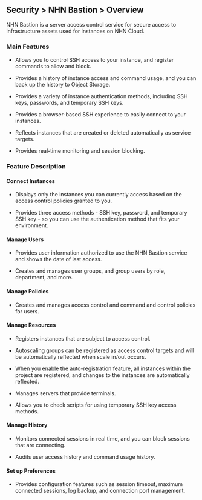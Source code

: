 ## Security > NHN Bastion > Overview


NHN Bastion is a server access control service for secure access to infrastructure assets used for instances on NHN Cloud.


### Main Features


* Allows you to control SSH access to your instance, and register commands to allow and block.

* Provides a history of instance access and command usage, and you can back up the history to Object Storage.

* Provides a variety of instance authentication methods, including SSH keys, passwords, and temporary SSH keys.

* Provides a browser-based SSH experience to easily connect to your instances.

* Reflects instances that are created or deleted automatically as service targets.
* Provides real-time monitoring and session blocking.


### Feature Description


#### Connect Instances


* Displays only the instances you can currently access based on the access control policies granted to you.

* Provides three access methods - SSH key, password, and temporary SSH key - so you can use the authentication method that fits your environment.


#### Manage Users


* Provides user information authorized to use the NHN Bastion service and shows the date of last access.

* Creates and manages user groups, and group users by role, department, and more.


#### Manage Policies


* Creates and manages access control and command and control policies for users.


#### Manage Resources


* Registers instances that are subject to access control.

* Autoscaling groups can be registered as access control targets and will be automatically reflected when scale in/out occurs.

* When you enable the auto-registration feature, all instances within the project are registered, and changes to the instances are automatically reflected.

* Manages servers that provide terminals.
* Allows you to check scripts for using temporary SSH key access methods.


#### Manage History


* Monitors connected sessions in real time, and you can block sessions that are connecting.

* Audits user access history and command usage history.

#### Set up Preferences


* Provides configuration features such as session timeout, maximum connected sessions, log backup, and connection port management.
